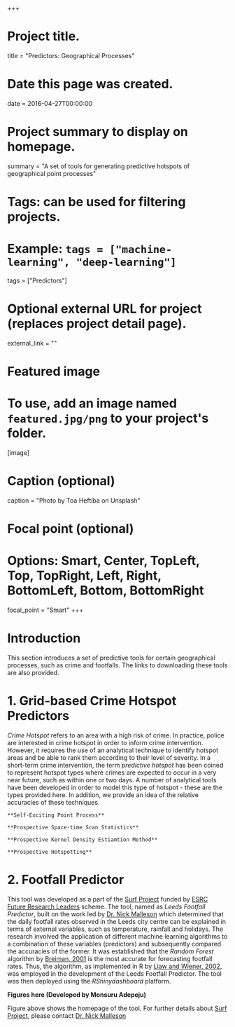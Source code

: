 +++
# Project title.
title = "Predictors: Geographical Processes"

# Date this page was created.
date = 2016-04-27T00:00:00

# Project summary to display on homepage.
summary = "A set of tools for generating predictive hotspots of geographical point processes"

# Tags: can be used for filtering projects.
# Example: `tags = ["machine-learning", "deep-learning"]`
tags = ["Predictors"]

# Optional external URL for project (replaces project detail page).
external_link = ""

# Featured image
# To use, add an image named `featured.jpg/png` to your project's folder. 
[image]
  # Caption (optional)
  caption = "Photo by Toa Heftiba on Unsplash"

  # Focal point (optional)
  # Options: Smart, Center, TopLeft, Top, TopRight, Left, Right, BottomLeft, Bottom, BottomRight
  focal_point = "Smart"
+++


# Introduction

This section introduces a set of predictive tools for certain geographical processes, such as crime and footfalls. The links to downloading these tools are also provided.

# 1. Grid-based Crime Hotspot Predictors

*Crime Hotspot* refers to an area with a high risk of crime. In practice, police are interested in crime hotspot in order to inform crime intervention. However, it requires the use of an analytical technique to identify hotspot areas and be able to rank them according to their level of severity. In a short-term crime intervention, the term *predictive hotspot* has been coined to represent hotspot types where crimes are expected to occur in a very near future, such as within one or two days. A number of analytical tools have been developed in order to model this type of hotspot - these are the types provided here. In addition, we provide an idea of the relative accuracies of these techniques.        

	**Self-Exciting Point Process**

	**Prospective Space-time Scan Statistics**

	**Prospective Kernel Density Estiamtion Method**

	**Prospective Hotspotting**

# 2. Footfall Predictor

This tool was developed as a part of the [Surf Project](http://surf.leeds.ac.uk/) funded by [ESRC Future Research Leaders](https://esrc.ukri.org/funding/funding-opportunities/future-research-leaders/) scheme. The tool, named as *Leeds Footfall Predictor*, built on the work led by [Dr. Nick Malleson](http://www.nickmalleson.co.uk/) which determined that the daily footfall rates observed in the Leeds city centre can be explained in terms of external variables, such as temperature, rainfall and holidays. The research involved the application of different machine learning algorithms to a combination of these variables (predictors) and subsequently compared the accuracies of the former. It was established that the *Random Forest* algorithm by [Breiman, 2001](https://link.springer.com/article/10.1023/A:1010933404324) is the most accurate for forecasting footfall rates. Thus, the algorithm, as implemented in R by [Liaw and Wiener, 2002](https://www.r-project.org/doc/Rnews/Rnews_2002-3.pdf), was employed in the development of the Leeds Footfall Predictor. The tool was then deployed using the *RShinydashboard* platform. 



**Figures here (Developed by Monsuru Adepeju)**

Figure above shows the homepage of the tool. For further details about [Surf Project](http://surf.leeds.ac.uk/), please contact [Dr. Nick Malleson](http://www.nickmalleson.co.uk/) 




